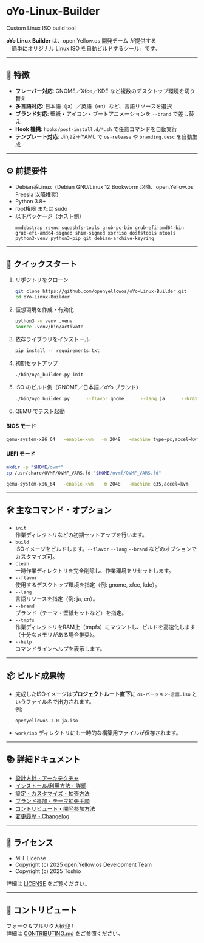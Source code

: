 # oYo-Linux-Builder
Custom Linux ISO build tool

**oYo Linux Builder** は、open.Yellow.os 開発チーム が提供する  
「簡単にオリジナル Linux ISO を自動ビルドするツール」です。

---

## 🌟 特徴

- **フレーバー対応**: GNOME／Xfce／KDE など複数のデスクトップ環境を切り替え  
- **多言語対応**: 日本語（ja）／英語（en）など、言語リソースを選択  
- **ブランド対応**: 壁紙・アイコン・ブートアニメーションを `--brand` で差し替え  
- **Hook 機構**: `hooks/post-install.d/*.sh` で任意コマンドを自動実行  
- **テンプレート対応**: Jinja2＋YAML で `os-release` や `branding.desc` を自動生成  

---

## ⚙️ 前提要件

- Debian系Linux（Debian GNU/Linux 12 Bookworm 以降、open.Yellow.os Freesia 以降推奨）  
- Python 3.8+  
- root権限 または sudo  
- 以下パッケージ（ホスト側）  
  ```
  mmdebstrap rsync squashfs-tools grub-pc-bin grub-efi-amd64-bin grub-efi-amd64-signed shim-signed xorriso dosfstools mtools python3-venv python3-pip git debian-archive-keyring
  ```

---

## 🚀 クイックスタート

1. リポジトリをクローン  
   ```bash
   git clone https://github.com/openyellowos/oYo-Linux-Builder.git
   cd oYo-Linux-Builder
   ```

2. 仮想環境を作成・有効化  
   ```bash
   python3 -m venv .venv
   source .venv/bin/activate
   ```

3. 依存ライブラリをインストール  
   ```bash
   pip install -r requirements.txt
   ```

4. 初期セットアップ  
   ```bash
   ./bin/oyo_builder.py init
   ```

5. ISO のビルド例（GNOME／日本語／oYo ブランド）  
   ```bash
   ./bin/oyo_builder.py      --flavor gnome      --lang ja      --brand oYo      build
   ```

6. QEMU でテスト起動  
#### BIOS モード
```bash
qemu-system-x86_64   -enable-kvm   -m 2048   -machine type=pc,accel=kvm   -cdrom *.iso   -boot menu=on   -vga qxl   -serial mon:stdio
```

#### UEFI モード
```bash
mkdir -p "$HOME/ovmf"
cp /usr/share/OVMF/OVMF_VARS.fd "$HOME/ovmf/OVMF_VARS.fd"

qemu-system-x86_64   -enable-kvm   -m 2048   -machine q35,accel=kvm   -drive if=pflash,format=raw,readonly=on,file=/usr/share/OVMF/OVMF_CODE.fd   -drive if=pflash,format=raw,file="$HOME/ovmf/OVMF_VARS.fd"   -cdrom *.iso   -boot menu=on   -vga qxl   -serial mon:stdio
```

---

## 🛠 主なコマンド・オプション

- `init`  
  作業ディレクトリなどの初期セットアップを行います。
- `build`  
  ISOイメージをビルドします。`--flavor` `--lang` `--brand` などのオプションでカスタマイズ可。
- `clean`  
  一時作業ディレクトリを完全削除し、作業環境をリセットします。
- `--flavor`  
  使用するデスクトップ環境を指定（例: gnome, xfce, kde）。
- `--lang`  
  言語リソースを指定（例: ja, en）。
- `--brand`  
  ブランド（テーマ・壁紙セットなど）を指定。
- `--tmpfs`  
  作業ディレクトリをRAM上（tmpfs）にマウントし、ビルドを高速化します（十分なメモリがある場合推奨）。
- `--help`  
  コマンドラインヘルプを表示します。

---

## 📦 ビルド成果物

- 完成したISOイメージは**プロジェクトルート直下**に `os-バージョン-言語.iso` というファイル名で出力されます。  
  例:  
  ```
  openyellowos-1.0-ja.iso
  ```
- `work/iso` ディレクトリにも一時的な構築用ファイルが保存されます。

---

## 📚 詳細ドキュメント

- [設計方針・アーキテクチャ](./doc/10_ARCHITECTURE.md)
- [インストール/利用方法・詳細](./doc/30_USAGE.md)
- [設定・カスタマイズ・拡張方法](./doc/40_CONFIGURATION.md)
- [ブランド追加・テーマ拡張手順](./doc/50_EXTENDING.md)
- [コントリビュート・開発参加方法](./doc/60_CONTRIBUTING.md)
- [変更履歴・Changelog](./doc/99_CHANGELOG.md)

---

## 📄 ライセンス

- MIT License  
- Copyright (c) 2025 open.Yellow.os Development Team  
- Copyright (c) 2025 Toshio  

詳細は [LICENSE](./LICENSE) をご覧ください。

---

## 🤝 コントリビュート

フォーク＆プルリク大歓迎！  
詳細は [CONTRIBUTING.md](./doc/60_CONTRIBUTING.md) をご参照ください。
